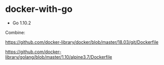 # docker-with-go

- Go 1.10.2
  
Combine:
  
https://github.com/docker-library/docker/blob/master/18.03/git/Dockerfile
  
https://github.com/docker-library/golang/blob/master/1.10/alpine3.7/Dockerfile

